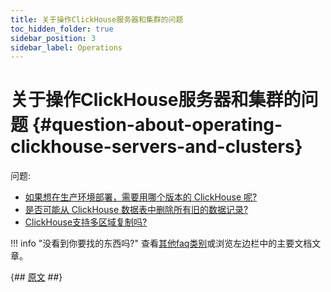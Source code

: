 ```yaml
---
title: 关于操作ClickHouse服务器和集群的问题
toc_hidden_folder: true
sidebar_position: 3
sidebar_label: Operations
---
```


# 关于操作ClickHouse服务器和集群的问题 {#question-about-operating-clickhouse-servers-and-clusters}

问题:

-   [如果想在生产环境部署，需要用哪个版本的 ClickHouse 呢?](../../faq/operations/production.md)
-   [是否可能从 ClickHouse 数据表中删除所有旧的数据记录?](../../faq/operations/delete-old-data.md)
-   [ClickHouse支持多区域复制吗?](../../faq/operations/multi-region-replication.md)
    

!!! info "没看到你要找的东西吗?"
    查看[其他faq类别](../../faq/)或浏览左边栏中的主要文档文章。

{## [原文](https://clickhouse.com/docs/en/faq/production/) ##}

